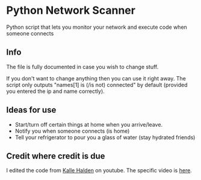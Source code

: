 # Python Network Scanner

Python script that lets you monitor your network and execute code when someone
connects

## Info

The file is fully documented in case you wish to change
stuff.

If you don't want to change anything then you can use it right away.
The script only outputs "names[1] is (/is not) connected" by default (provided
you entered the ip and name correctly).

## Ideas for use

* Start/turn off certain things at home when you arrive/leave.
* Notify you when someone connects (is home)
* Tell your refrigerator to pour you a glass of water (stay hydrated friends)

## Credit where credit is due

I edited the code from [Kalle Halden](https://www.youtube.com/channel/UCWr0mx597DnSGLFk1WfvSkQ) on youtube. The specific video is [here](https://www.youtube.com/watch?v=imN-vhi5ZWQ&t).
